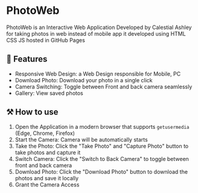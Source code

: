 # PhotoWeb
PhotoWeb is an Interactive Web Application Developed by Calestial Ashley for taking photos in web instead of mobile app
it developed using HTML CSS JS hosted in GitHub Pages 

## 🔧 Features 
- Responsive Web Design: a Web Design responsible for Mobile, PC
- Download Photo: Download your photo in a single click
- Camera Switching: Toggle between Front and back camera seamlessly
- Gallery: View saved photos

## ⚒️ How to use 
1. Open the Application in a modern browser that supports ```getusermedia``` (Edge, Chrome, Firefox)
2. Start the Camera: Camera will be automatically starts
3. Take the Photo: Click the "Take Photo" and "Capture Photo" button to take photos and capture it
4. Switch Camera: Click the "Switch to Back Camera" to toggle between front and back camera
5. Download Photo: Click the "Download Photo" button to download the photos and save it locally
6. Grant the Camera Access 
